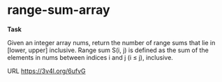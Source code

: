 # range-sum-array

**Task**

Given an integer array nums, return the number of range sums that lie in [lower, upper] inclusive.
Range sum S(i, j) is defined as the sum of the elements in nums between indices i and j (i ≤ j), inclusive.

URL
https://3v4l.org/6ufvG
